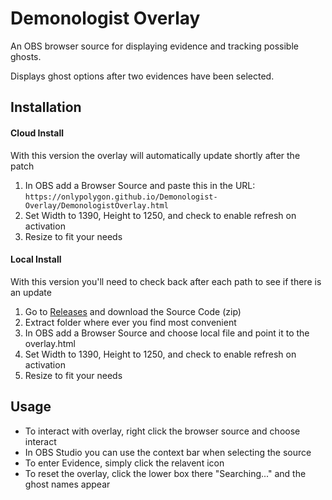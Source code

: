 # Demonologist Overlay

An OBS browser source for displaying evidence and tracking possible ghosts.

Displays ghost options after two evidences have been selected.

## Installation

#### Cloud Install
With this version the overlay will automatically update shortly after the patch
1) In OBS add a Browser Source and paste this in the URL: `https://onlypolygon.github.io/Demonologist-Overlay/DemonologistOverlay.html`
2) Set Width to 1390, Height to 1250, and check to enable refresh on activation
3) Resize to fit your needs

#### Local Install
With this version you'll need to check back after each path to see if there is an update
1) Go to [Releases](https://github.com/OnlyPolygon/Demonologist-Overlay/releases/tag/Latest) and download the Source Code (zip)
2) Extract folder where ever you find most convenient
3) In OBS add a Browser Source and choose local file and point it to the overlay.html
4) Set Width to 1390, Height to 1250, and check to enable refresh on activation
5) Resize to fit your needs

## Usage

- To interact with overlay, right click the browser source and choose interact
- In OBS Studio you can use the context bar when selecting the source
- To enter Evidence, simply click the relavent icon
- To reset the overlay, click the lower box there "Searching..." and the ghost names appear

